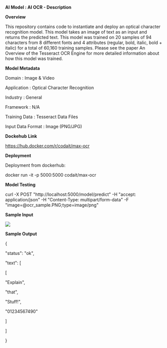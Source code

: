 
**AI Model : AI OCR - Description**

**Overview**

This repository contains code to instantiate and deploy an optical character recognition model. This model takes an image of text as an input and returns the predicted text. This model was trained on 20 samples of 94 characters from 8 different fonts and 4 attributes (regular, bold, italic, bold + italic) for a total of 60,160 training samples. Please see the paper An Overview of the Tesseract OCR Engine for more detailed information about how this model was trained.

**Model Metadata**

Domain : Image & Video

Application : Optical Character Recognition

Industry : General

Framework : N/A

Training Data : Tesseract Data Files

Input Data Format : Image (PNG/JPG)

**Dockehub** **Link**

https://hub.docker.com/r/codait/max-ocr

**Deployment**

Deployment from dockerhub:

docker run -it -p 5000:5000 codait/max-ocr

**Model Testing**

curl -X POST "http://localhost:5000/model/predict" -H "accept: application/json" -H "Content-Type: multipart/form-data" -F "image=@ocr\_sample.PNG;type\=image/png"

**Sample Input**

![](https://github.com/PrezSeah/pretrained-model-info/raw/main/model-samples/ai-ocr/ai-ocr-description_files/image001.png)

**Sample Output**

{

 "status": "ok",

 "text": \[

 \[

 "Explain",

 "that",

 "Stuff!",

 "01234567490"

 \]

 \]

}